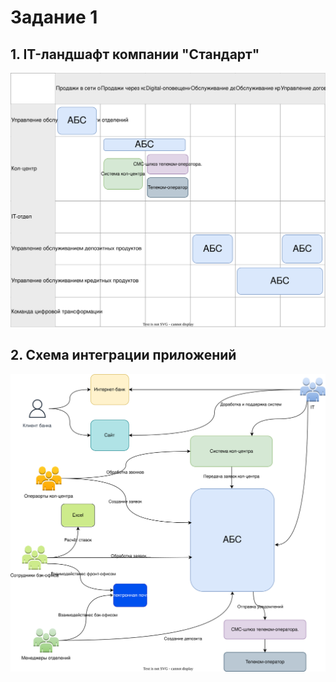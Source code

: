 # Задание 1

## 1. IT-ландшафт компании "Стандарт"

![IT-landscape](./it_landscape.svg)

## 2. Схема интеграции приложений

![Integration-schema](./integration_schema.svg)